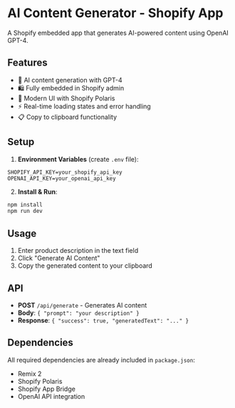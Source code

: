 # AI Content Generator - Shopify App

A Shopify embedded app that generates AI-powered content using OpenAI GPT-4.

## Features

- 🤖 AI content generation with GPT-4
- 🛍️ Fully embedded in Shopify admin
- 🎨 Modern UI with Shopify Polaris
- ⚡ Real-time loading states and error handling
- 📋 Copy to clipboard functionality

## Setup

1. **Environment Variables** (create `.env` file):
```env
SHOPIFY_API_KEY=your_shopify_api_key
OPENAI_API_KEY=your_openai_api_key
```

2. **Install & Run**:
```bash
npm install
npm run dev
```

## Usage

1. Enter product description in the text field
2. Click "Generate AI Content"
3. Copy the generated content to your clipboard

## API

- **POST** `/api/generate` - Generates AI content
- **Body**: `{ "prompt": "your description" }`
- **Response**: `{ "success": true, "generatedText": "..." }`

## Dependencies

All required dependencies are already included in `package.json`:
- Remix 2
- Shopify Polaris
- Shopify App Bridge
- OpenAI API integration
